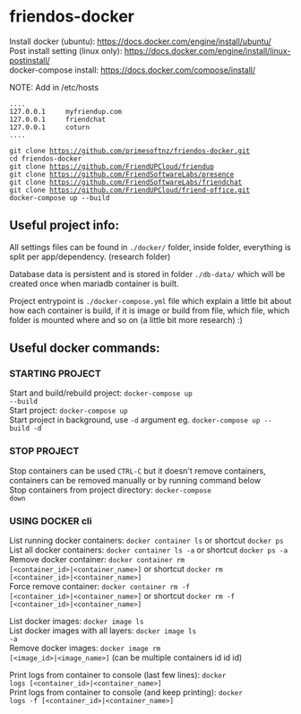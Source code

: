 # friendos-docker

Install docker (ubuntu): https://docs.docker.com/engine/install/ubuntu/             
Post install setting (linux only): https://docs.docker.com/engine/install/linux-postinstall/                
docker-compose install: https://docs.docker.com/compose/install/      
         
NOTE: Add in /etc/hosts       
``` 
....       
127.0.0.1     myfriendup.com           
127.0.0.1     friendchat            
127.0.0.1     coturn        
....          
```         
                           
<code>git clone https://github.com/primesoftnz/friendos-docker.git</code>           
<code>cd friendos-docker</code>        
<code>git clone https://github.com/FriendUPCloud/friendup</code>          
<code>git clone https://github.com/FriendSoftwareLabs/presence</code>         
<code>git clone https://github.com/FriendSoftwareLabs/friendchat</code>          
<code>git clone https://github.com/FriendUPCloud/friend-office.git</code>           
<code>docker-compose up --build</code>      

       
         
     
## Useful project info:
All settings files can be found in <code>./docker/</code> folder, inside folder, everything is split per app/dependency. (research folder)         
                     
Database data is persistent and is stored in folder <code>./db-data/</code> which will be created once when mariadb container is built.        
                           
Project entrypoint is <code>./docker-compose.yml</code> file which explain a little bit about how each container is build, if it is image or build from file, which file, which folder is mounted where and so on (a little bit more research) :)        
        
## Useful docker commands:     
### STARTING PROJECT      
Start and build/rebuild project: <code>docker-compose up --build</code>       
Start project: <code>docker-compose up</code>      
Start project in background, use <code>-d</code> argument eg. <code>docker-compose up --build -d</code>        
               
### STOP PROJECT       
Stop containers can be used <code>CTRL-C</code> but it doesn't remove containers, containers can be removed manually or by running command below       
Stop containers from project directory: <code>docker-compose down</code>        
        
### USING DOCKER cli    
List running docker containers: <code>docker container ls</code> or shortcut <code>docker ps</code>    
List all docker containers: <code>docker container ls -a</code> or shortcut <code>docker ps -a</code>              
Remove docker container: <code>docker container rm [<container_id>|<container_name>]</code> or shortcut <code>docker rm [<container_id>|<container_name>]</code>       
Force remove container: <code>docker container rm -f [<container_id>|<container_name>]</code> or shortcut <code>docker rm -f [<container_id>|<container_name>]</code>                     
                   
List docker images: <code>docker image ls</code>            
List docker images with all layers: <code>docker image ls -a</code>      
Remove docker images: <code>docker image rm [<image_id>|<image_name>]</code> (can be multiple containers id id id)       
              
Print logs from container to console (last few lines): <code>docker logs [<container_id>|<container_name>]</code>       
Print logs from container to console (and keep printing): <code>docker logs -f [<container_id>|<container_name>]</code>              

